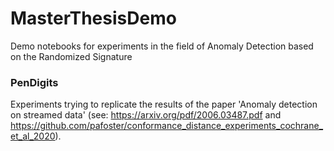 # MasterThesisDemo
Demo notebooks for experiments in the field of Anomaly Detection based on the Randomized Signature
### PenDigits
Experiments trying to replicate the results of the paper 'Anomaly detection on streamed data' (see: https://arxiv.org/pdf/2006.03487.pdf and 
https://github.com/pafoster/conformance_distance_experiments_cochrane_et_al_2020).
